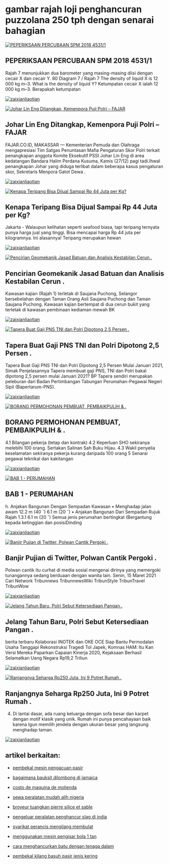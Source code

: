 # gambar rajah loji penghancuran puzzolana 250 tph dengan senarai bahagian
<a href="https://mnn.zoosnet.net/LR/Chatpre.aspx?id=MNN94995150&p=https://topgrinding.com/" target="_blank">![PEPERIKSAAN PERCUBAAN SPM 2018 4531/1](https://github.com/technlg/images/blob/main/7.jpg)</a>
## PEPERIKSAAN PERCUBAAN SPM 2018 4531/1
Rajah 7 menunjukkan dua barometer yang masing-masing diisi dengan cecair X dan cecair Y. 80 Diagram 7 / Rajah 7 The density of liquid X is 12 000 kg m–3. What is the density of liquid Y? Ketumpatan cecair X ialah 12 000 kg m–3. Berapakah ketumpatan
<a href="https://mnn.zoosnet.net/LR/Chatpre.aspx?id=MNN94995150&p=https://topgrinding.com/" target="_blank"><img src="https://github.com/technlg/images/raw/main/chat11.jpg" alt="zaixianliaotian"/></a><a href="//whatsapp.shibangsoft.com/WhatsApp.php" ><img src="https://github.com/technlg/images/raw/main/chat11.png" alt=""></a>
<a href="https://mnn.zoosnet.net/LR/Chatpre.aspx?id=MNN94995150&p=https://topgrinding.com/" target="_blank">![Johar Lin Eng Ditangkap, Kemenpora Puji Polri – FAJAR](https://github.com/technlg/images/blob/main/49.jpg)</a>
## Johar Lin Eng Ditangkap, Kemenpora Puji Polri – FAJAR
FAJAR.CO.ID, MAKASSAR — Kementerian Pemuda dan Olahraga mengapresiasi Tim Satgas Penuntasan Mafia Pengaturan Skor Polri terkait penangkapan anggota Komite Eksekutif PSSI Johar Lin Eng di area kedatangan Bandara Halim Perdana Kusuma, Kamis (27/12) pagi tadi.Ihwal penangkapan Johar yang diduga terlibat dalam beberapa kasus pengaturan skor, Sekretaris Menpora Gatot Dewa .
<a href="https://mnn.zoosnet.net/LR/Chatpre.aspx?id=MNN94995150&p=https://topgrinding.com/" target="_blank"><img src="https://github.com/technlg/images/raw/main/chat11.jpg" alt="zaixianliaotian"/></a><a href="//whatsapp.shibangsoft.com/WhatsApp.php" ><img src="https://github.com/technlg/images/raw/main/chat11.png" alt=""></a>
<a href="https://mnn.zoosnet.net/LR/Chatpre.aspx?id=MNN94995150&p=https://topgrinding.com/" target="_blank">![Kenapa Teripang Bisa Dijual Sampai Rp 44 Juta per Kg?](https://github.com/technlg/images/blob/main/57.jpg)</a>
## Kenapa Teripang Bisa Dijual Sampai Rp 44 Juta per Kg?
Jakarta - Walaupun kelihatan seperti seafood biasa, tapi teripang ternyata punya harga jual yang tinggi. Bisa mencapai harga Rp 44 juta per kilogramnya. Ini alasannya! Teripang merupakan hewan 
<a href="https://mnn.zoosnet.net/LR/Chatpre.aspx?id=MNN94995150&p=https://topgrinding.com/" target="_blank"><img src="https://github.com/technlg/images/raw/main/chat11.jpg" alt="zaixianliaotian"/></a><a href="//whatsapp.shibangsoft.com/WhatsApp.php" ><img src="https://github.com/technlg/images/raw/main/chat11.png" alt=""></a>
<a href="https://mnn.zoosnet.net/LR/Chatpre.aspx?id=MNN94995150&p=https://topgrinding.com/" target="_blank">![Pencirian Geomekanik Jasad Batuan dan Analisis Kestabilan Cerun .](https://github.com/technlg/images/blob/main/34.jpg)</a>
## Pencirian Geomekanik Jasad Batuan dan Analisis Kestabilan Cerun .
Kawasan kajian (Rajah 1) terletak di Saujana Puchong, Selangor bersebelahan dengan Taman Orang Asli Saujana Puchong dan Taman Saujana Puchong. Kawasan kajian bertempat di dua cerun bukit yang terletak di kawasan pembinaan kediaman mewah BK
<a href="https://mnn.zoosnet.net/LR/Chatpre.aspx?id=MNN94995150&p=https://topgrinding.com/" target="_blank"><img src="https://github.com/technlg/images/raw/main/chat11.jpg" alt="zaixianliaotian"/></a><a href="//whatsapp.shibangsoft.com/WhatsApp.php" ><img src="https://github.com/technlg/images/raw/main/chat11.png" alt=""></a>
<a href="https://mnn.zoosnet.net/LR/Chatpre.aspx?id=MNN94995150&p=https://topgrinding.com/" target="_blank">![Tapera Buat Gaji PNS TNI dan Polri Dipotong 2,5 Persen .](https://github.com/technlg/images/blob/main/19.jpg)</a>
## Tapera Buat Gaji PNS TNI dan Polri Dipotong 2,5 Persen .
Tapera Buat Gaji PNS TNI dan Polri Dipotong 2,5 Persen Mulai Januari 2021, Simak Penjelasannya Tapera membuat gaji PNS, TNI dan Polri bakal dipotong 2,5 persen mulai Januari 2021? BP Tapera sendiri merupakan peleburan dari Badan Pertimbangan Tabungan Perumahan-Pegawai Negeri Sipil (Bapertarum-PNS). 
<a href="https://mnn.zoosnet.net/LR/Chatpre.aspx?id=MNN94995150&p=https://topgrinding.com/" target="_blank"><img src="https://github.com/technlg/images/raw/main/chat11.jpg" alt="zaixianliaotian"/></a><a href="//whatsapp.shibangsoft.com/WhatsApp.php" ><img src="https://github.com/technlg/images/raw/main/chat11.png" alt=""></a>
<a href="https://mnn.zoosnet.net/LR/Chatpre.aspx?id=MNN94995150&p=https://topgrinding.com/" target="_blank">![BORANG PERMOHONAN PEMBUAT, PEMBAIKPULIH & .](https://github.com/technlg/images/blob/main/25.jpg)</a>
## BORANG PERMOHONAN PEMBUAT, PEMBAIKPULIH & .
4.1 Bilangan pekerja (tetap dan kontrak) 4.2 Keperluan SHO sekiranya melebihi 100 orang. Sertakan Salinan Sah Buku Hijau. 4.3 Wakil penyelia keselamatan sekiranya pekerja kurang daripada 100 orang 5 Senarai pegawai teknikal dan kakitangan
<a href="https://mnn.zoosnet.net/LR/Chatpre.aspx?id=MNN94995150&p=https://topgrinding.com/" target="_blank"><img src="https://github.com/technlg/images/raw/main/chat11.jpg" alt="zaixianliaotian"/></a><a href="//whatsapp.shibangsoft.com/WhatsApp.php" ><img src="https://github.com/technlg/images/raw/main/chat11.png" alt=""></a>
<a href="https://mnn.zoosnet.net/LR/Chatpre.aspx?id=MNN94995150&p=https://topgrinding.com/" target="_blank">![BAB 1 - PERUMAHAN](https://github.com/technlg/images/blob/main/46.jpg)</a>
## BAB 1 - PERUMAHAN
h. Anjakan Bangunan Dengan Sempadan Kawasan • Menghadap jalan awam 12.2 m (40 ˇ) 6.1 m (20 ˇ) • Anjakan Bangunan Dari Sempadan Rujuk Rajah 1.3.1 6.1 m (20 ˇ) Semua jenis perumahan bertingkat (Bergantung kepada ketinggian dan posisiDinding
<a href="https://mnn.zoosnet.net/LR/Chatpre.aspx?id=MNN94995150&p=https://topgrinding.com/" target="_blank"><img src="https://github.com/technlg/images/raw/main/chat11.jpg" alt="zaixianliaotian"/></a><a href="//whatsapp.shibangsoft.com/WhatsApp.php" ><img src="https://github.com/technlg/images/raw/main/chat11.png" alt=""></a>
<a href="https://mnn.zoosnet.net/LR/Chatpre.aspx?id=MNN94995150&p=https://topgrinding.com/" target="_blank">![Banjir Pujian di Twitter, Polwan Cantik Pergoki .](https://github.com/technlg/images/blob/main/54.jpg)</a>
## Banjir Pujian di Twitter, Polwan Cantik Pergoki .
Polwan cantik itu curhat di media sosial mengenai dirinya yang memergoki tunangannya sedang berduaan dengan wanita lain. Senin, 15 Maret 2021 Cari Network Tribunnews TribunnewsWiki TribunStyle TribunTravel TribunWow 
<a href="https://mnn.zoosnet.net/LR/Chatpre.aspx?id=MNN94995150&p=https://topgrinding.com/" target="_blank"><img src="https://github.com/technlg/images/raw/main/chat11.jpg" alt="zaixianliaotian"/></a><a href="//whatsapp.shibangsoft.com/WhatsApp.php" ><img src="https://github.com/technlg/images/raw/main/chat11.png" alt=""></a>
<a href="https://mnn.zoosnet.net/LR/Chatpre.aspx?id=MNN94995150&p=https://topgrinding.com/" target="_blank">![Jelang Tahun Baru, Polri Sebut Ketersediaan Pangan .](https://github.com/technlg/images/blob/main/27.jpg)</a>
## Jelang Tahun Baru, Polri Sebut Ketersediaan Pangan .
berita terbaru Kolaborasi INOTEK dan OKE OCE Siap Bantu Permodalan Usaha Tanggapi Rekonstruksi Tragedi Tol Japek, Komnas HAM: Itu Kan Versi Mereka Paparkan Capaian Kinerja 2020, Kejaksaan Berhasil Selamatkan Uang Negara Rp19,2 Triliun
<a href="https://mnn.zoosnet.net/LR/Chatpre.aspx?id=MNN94995150&p=https://topgrinding.com/" target="_blank"><img src="https://github.com/technlg/images/raw/main/chat11.jpg" alt="zaixianliaotian"/></a><a href="//whatsapp.shibangsoft.com/WhatsApp.php" ><img src="https://github.com/technlg/images/raw/main/chat11.png" alt=""></a>
<a href="https://mnn.zoosnet.net/LR/Chatpre.aspx?id=MNN94995150&p=https://topgrinding.com/" target="_blank">![Ranjangnya Seharga Rp250 Juta, Ini 9 Potret Rumah .](https://github.com/technlg/images/blob/main/55.jpg)</a>
## Ranjangnya Seharga Rp250 Juta, Ini 9 Potret Rumah .
4. Di lantai dasar, ada ruang keluarga dengan sofa besar dan karpet dengan motif klasik yang unik. Rumah ini punya pencahayaan baik karena Igun memilih jendela dengan ukuran besar yang langsung menghadap taman.
<a href="https://mnn.zoosnet.net/LR/Chatpre.aspx?id=MNN94995150&p=https://topgrinding.com/" target="_blank"><img src="https://github.com/technlg/images/raw/main/chat11.jpg" alt="zaixianliaotian"/></a><a href="//whatsapp.shibangsoft.com/WhatsApp.php" ><img src="https://github.com/technlg/images/raw/main/chat11.png" alt=""></a>
## artikel berkaitan:
* [pembekal mesin pengacuan pasir](pembekal%20mesin%20pengacuan%20pasir.md)
* [bagaimana bauksit dilombong di jamaica](bagaimana%20bauksit%20dilombong%20di%20jamaica.md)
* [costo de maquina de molienda](costo%20de%20maquina%20de%20molienda.md)
* [sewa peralatan mudah alih nigeria](sewa%20peralatan%20mudah%20alih%20nigeria.md)
* [broyeur tuangkan pierre silice et sable](broyeur%20tuangkan%20pierre%20silice%20et%20sable.md)
* [pengeluar peralatan penghancur slag di india](pengeluar%20peralatan%20penghancur%20slag%20di%20india.md)
* [syarikat perancis mengilang membulat](syarikat%20perancis%20mengilang%20membulat.md)
* [menggunakan mesin pengisar bola 1 tan](menggunakan%20mesin%20pengisar%20bola%201%20tan.md)
* [cara menghancurkan batu dengan tenaga dalam](cara%20menghancurkan%20batu%20dengan%20tenaga%20dalam.md)
* [pembekal kilang basuh pasir jenis kering](pembekal%20kilang%20basuh%20pasir%20jenis%20kering.md)
